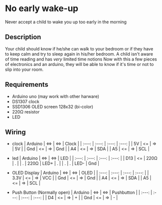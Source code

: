 # No early wake-up
Never accept a child to wake you up too early in the morning

## Description

Your child should know if he/she can walk to your bedroom or if they have to keep calm and try to sleep again in his/her bedroom.
A child isn't aware of time reading and has _very_ limited time notions
Now with this a few pieces of electronics and an arduino, they will be able to know if it's time or not to slip into your room.

## Requirements

* Arduino uno (may work with other harware)
* DS1307 clock
* SSD1306 OLED screen 128x32 (bi-color)
* 220Ω resistor
* LED 


## Wiring

- clock
| Arduino | <=> | <=> | Clock |
| :---: | :---: | :---: | :---: |
| 5V | <= | => | 5V |
| Gnd | <= | => | Gnd |
| A4 | <= | => | SDA |
| A5 | <= | => | SCL |

- led
| Arduino | <=> | <=> | LED |
| :---: | :---: | :---: | :---: |
| D13 | <= | 220Ω | . |
| . | 220Ω | LED+ | . |
| . | . | LED- | Gnd |

- OLED Display
| Arduino | <=> | <=> | OLED |
| :---: | :---: | :---: | :---: |
| 3.3V | <= | => | VCC |
| Gnd | <= | => | Gnd |
| A4 | <= | => | SDA |
| A5 | <= | => | SCL |

- Push Button (Normally open)
| Arduino | <=> | <=> | Pushbutton |
| :---: | :---: | :---: | :---: |
| D4 | <= | => | + |
| Gnd | <= | => | - |

